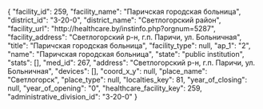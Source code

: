 {
    "facility_id": 259,
    "facility_name": "Паричская городская больница",
    "district_id": "3-20-0",
    "district_name": "Светлогорский район",
    "facility_url": "http:\/\/healthcare.by\/instinfo.php?orgnum=5287",
    "facility_address": "Светлогорский р-н, г.п. Паричи, ул. Больничная",
    "title": "Паричская городская больница",
    "facility_type": null,
    "ap_1": "2",
    "name": "Паричская городская больница",
    "state": "public institution",
    "stats": [],
    "med_id": 267,
    "address": "Светлогорский р-н, г.п. Паричи, ул. Больничная",
    "devices": [],
    "coord_x_y": null,
    "place_name": "Светлогорск",
    "place_type": null,
    "localties_key": 81,
    "year_of_closing": null,
    "year_of_opening": "0",
    "healthcare_facility_key": 259,
    "administrative_division_id": "3-20-0"
}